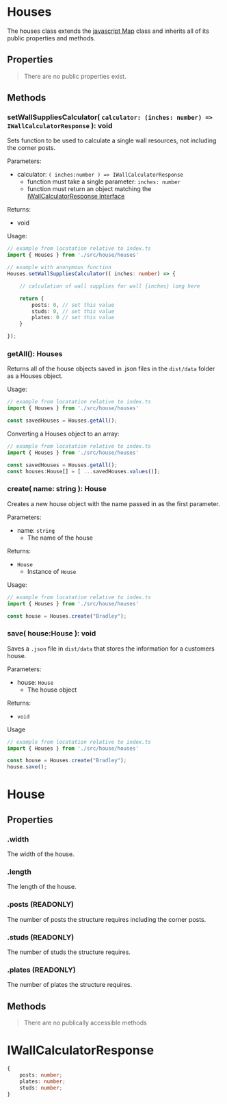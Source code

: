 # Houses

The houses class extends the [javascript Map](https://javascript.info/map-set) class and inherits all
of its public properties and methods.

## Properties

> There are no public properties exist.

## Methods

### setWallSuppliesCalculator( `calculator: (inches: number) => IWallCalculatorResponse` ): void

Sets function to be used to calculate a single wall resources, not including the corner posts.

Parameters:
  - calculator: `( inches:number ) => IWallCalculatorResponse`
    - function must take a single parameter: `inches: number`
    - function must return an object matching the [IWallCalculatorResponse Interface](#IWallCalculatorResponse)

Returns:
  - void

Usage:

```typescript
// example from locatation relative to index.ts
import { Houses } from './src/house/houses'

// example with anonymous function
Houses.setWallSuppliesCalculator(( inches: number) => {

    // calculation of wall supplies for wall {inches} long here

    return {
        posts: 0, // set this value
        studs: 0, // set this value
        plates: 0 // set this value
    }

});

```

### getAll(): Houses

Returns all of the house objects saved in .json files in the `dist/data` folder as a Houses object.

Usage: 
```typescript
// example from locatation relative to index.ts
import { Houses } from './src/house/houses'

const savedHouses = Houses.getAll();
```

Converting a Houses object to an array:
```typescript
// example from locatation relative to index.ts
import { Houses } from './src/house/houses'

const savedHouses = Houses.getAll();
const houses:House[] = [ ...savedHouses.values()];
```


### create( name: string ): House

Creates a new house object with the name passed in as the first parameter.

Parameters:
  - name: `string`
    - The name of the house

Returns:  
  - `House`
    - Instance of `House`

Usage:
```typescript
// example from locatation relative to index.ts
import { Houses } from './src/house/houses'

const house = Houses.create("Bradley");
```

### save( house:House ): void

Saves a `.json` file in `dist/data` that stores the information for a customers house.

Parameters:
  - house: `House`
    - The house object

Returns:
  - `void`

Usage
```typescript
// example from locatation relative to index.ts
import { Houses } from './src/house/houses'

const house = Houses.create("Bradley");
house.save();
```

# House

## Properties

### .width
The width of the house.

### .length
The length of the house.

### .posts (READONLY)
The number of posts the structure requires including the corner posts.

### .studs (READONLY)
The number of studs the structure requires.

### .plates (READONLY)
The number of plates the structure requires.

## Methods

> There are no publically accessible methods

# IWallCalculatorResponse

```typescript
{
    posts: number;
    plates: number;
    studs: number;
}
```